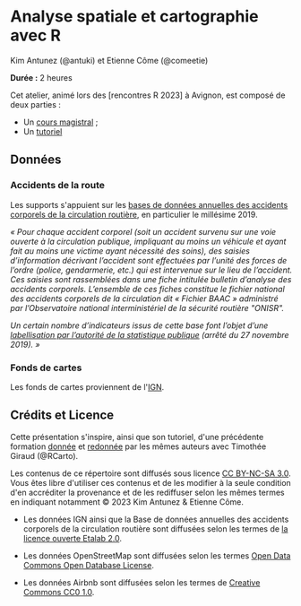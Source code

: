 # Analyse spatiale et cartographie avec R

Kim Antunez (@antuki) et Etienne Côme (@comeetie)

**Durée :** 2 heures

Cet atelier, animé lors des [rencontres R 2023] à Avignon, est composé de deux parties :

- Un [cours magistral](lecture/lecture.html) ;
- Un [tutoriel](exercises/exercises.html)  

## Données

### Accidents de la route

Les supports s'appuient sur les 
[bases de données annuelles des accidents corporels de la circulation routière](https://www.data.gouv.fr/fr/datasets/bases-de-donnees-annuelles-des-accidents-corporels-de-la-circulation-routiere-annees-de-2005-a-2019/), en particulier le millésime 2019. 

*« Pour chaque accident corporel (soit un accident survenu sur une voie ouverte à la circulation publique, impliquant au moins un véhicule et ayant fait au moins une victime ayant nécessité des soins), des saisies d’information décrivant l’accident sont effectuées par l’unité des forces de l’ordre (police, gendarmerie, etc.) qui est intervenue sur le lieu de l’accident. Ces saisies sont rassemblées dans une fiche intitulée bulletin d’analyse des accidents corporels. L’ensemble de ces fiches constitue le fichier national des accidents corporels de la circulation dit « Fichier BAAC » administré par l’Observatoire national interministériel de la sécurité routière "ONISR".*

*Un certain nombre d’indicateurs issus de cette base font l’objet d’une [labellisation par l’autorité de la statistique publique](https://www.onisr.securite-routiere.gouv.fr/outils-statistiques/indicateurs-labellises) (arrêté du 27 novembre 2019). »*

### Fonds de cartes

Les fonds de cartes proviennent de l'[IGN](https://geoservices.ign.fr/documentation/diffusion/telechargement-donnees-libres.html#contoursiris).

## Crédits et Licence

Cette présentation s'inspire, ainsi que son tutoriel, d'une précédente formation [donnée](https://github.com/comeetie/satRday) et [redonnée](https://github.com/comeetie/quantilille) par les mêmes auteurs avec Timothée Giraud (@RCarto). 

Les contenus de ce répertoire sont diffusés sous licence [CC BY-NC-SA 3.0](https://creativecommons.org/licenses/by-nc-sa/3.0/). Vous êtes libre d'utiliser ces contenus et de les modifier à la seule condition d'en accréditer la provenance et de les rediffuser selon les mêmes termes en indiquant notamment © 2023 Kim Antunez & Etienne Côme.


- Les données IGN ainsi que la Base de données annuelles des accidents corporels de la circulation routière sont diffusées selon les termes de [la licence ouverte Etalab 2.0](https://www.etalab.gouv.fr/licence-ouverte-open-licence). 

- Les données OpenStreetMap sont diffusées selon les termes [Open Data Commons Open Database License](https://www.openstreetmap.org/copyright/fr). 
- Les données Airbnb sont diffusées selon les termes de [Creative Commons CC0 1.0](https://creativecommons.org/publicdomain/zero/1.0/).